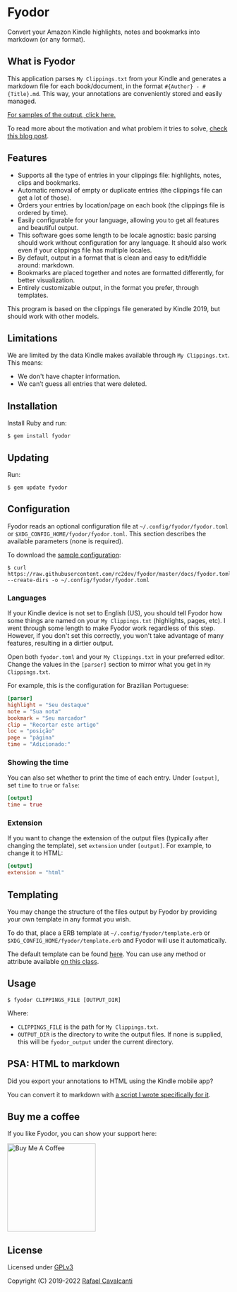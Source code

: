 # Fyodor

Convert your Amazon Kindle highlights, notes and bookmarks into markdown (or any format).

## What is Fyodor

This application parses `My Clippings.txt` from your Kindle and generates a markdown file for each book/document, in the format `#{Author} - #{Title}.md`. This way, your annotations are conveniently stored and easily managed.

[For samples of the output, click here.](docs/output_demo)

To read more about the motivation and what problem it tries to solve, [check this blog post](https://rafaelc.org/posts/export-all-your-kindle-highlights-and-notes/).

## Features

- Supports all the type of entries in your clippings file: highlights, notes, clips and bookmarks.
- Automatic removal of empty or duplicate entries (the clippings file can get a lot of those).
- Orders your entries by location/page on each book (the clippings file is ordered by time).
- Easily configurable for your language, allowing you to get all features and beautiful output.
- This software goes some length to be locale agnostic: basic parsing should work without configuration for any language. It should also work even if your clippings file has multiple locales.
- By default, output in a format that is clean and easy to edit/fiddle around: markdown.
- Bookmarks are placed together and notes are formatted differently, for better visualization.
- Entirely customizable output, in the format you prefer, through templates.

This program is based on the clippings file generated by Kindle 2019, but should work with other models.

## Limitations

We are limited by the data Kindle makes available through `My Clippings.txt`. This means:

- We don't have chapter information.
- We can’t guess all entries that were deleted.

## Installation

Install Ruby and run:

```shell-session
$ gem install fyodor
```

## Updating

Run:

```shell-session
$ gem update fyodor
```

## Configuration

Fyodor reads an optional configuration file at `~/.config/fyodor/fyodor.toml` or `$XDG_CONFIG_HOME/fyodor/fyodor.toml`. This section describes the available parameters (none is required).

To download the [sample configuration](docs/fyodor.toml.sample):

```shell-session
$ curl https://raw.githubusercontent.com/rc2dev/fyodor/master/docs/fyodor.toml.sample --create-dirs -o ~/.config/fyodor/fyodor.toml
```

### Languages

If your Kindle device is not set to English (US), you should tell Fyodor how some things are named on your `My Clippings.txt` (highlights, pages, etc). I went through some length to make Fyodor work regardless of this step. However, if you don't set this correctly, you won't take advantage of many features, resulting in a dirtier output.

Open both `fyodor.toml` and your `My Clippings.txt` in your preferred editor. Change the values in the `[parser]` section to mirror what you get in `My Clippings.txt`.

For example, this is the configuration for Brazilian Portuguese:

```toml
[parser]
highlight = "Seu destaque"
note = "Sua nota"
bookmark = "Seu marcador"
clip = "Recortar este artigo"
loc = "posição"
page = "página"
time = "Adicionado:"
```

### Showing the time

You can also set whether to print the time of each entry. Under `[output]`, set `time` to `true` or `false`:

```toml
[output]
time = true
```

### Extension

If you want to change the extension of the output files (typically after changing the template), set `extension` under `[output]`. For example, to change it to HTML:

```toml
[output]
extension = "html"
```

## Templating

You may change the structure of the files output by Fyodor by providing your own template in any format you wish.

To do that, place a ERB template at `~/.config/fyodor/template.erb` or `$XDG_CONFIG_HOME/fyodor/template.erb` and Fyodor will use it automatically.

The default template can be found [here](share/template.erb). You can use any method or attribute available [on this class](lib/fyodor/output_generator.rb).


## Usage

```shell-session
$ fyodor CLIPPINGS_FILE [OUTPUT_DIR]
```

Where:

- `CLIPPINGS_FILE` is the path for `My Clippings.txt`.
- `OUTPUT_DIR` is the directory to write the output files. If none is supplied, this will be `fyodor_output` under the current directory.

## PSA: HTML to markdown

Did you export your annotations to HTML using the Kindle mobile app?

You can convert it to markdown with [a script I wrote specifically for it](https://rafaelc.org/k/kindle2md).

## Buy me a coffee

If you like Fyodor, you can show your support here:

<a href="https://rafaelc.org/coffee" target="_blank"><img src="https://cdn.buymeacoffee.com/buttons/default-orange.png" alt="Buy Me A Coffee" width="200" ></a>

## License

Licensed under [GPLv3](LICENSE)

Copyright (C) 2019-2022 [Rafael Cavalcanti](https://rafaelc.org/dev)
